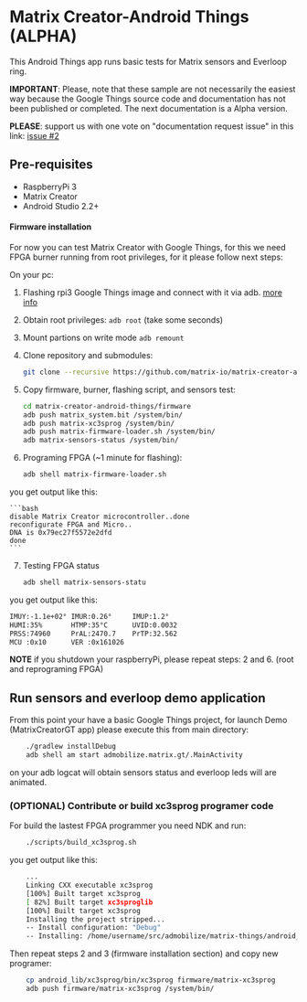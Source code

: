 Matrix Creator-Android Things (ALPHA)
=====================================

This Android Things app runs basic tests for Matrix sensors and Everloop ring. 

**IMPORTANT**: Please, note that these sample are not necessarily the easiest way because
the Google Things source code and documentation has not been published or completed. The next documentation is a Alpha version.

**PLEASE**: support us with one vote on "documentation request issue" in this link: [issue #2](https://github.com/androidthings/sample-simplepio/issues/2)

Pre-requisites
--------------

- RaspberryPi 3
- Matrix Creator
- Android Studio 2.2+

#### Firmware installation

For now you can test Matrix Creator with Google Things, for this we need FPGA burner running from root privileges, for it please follow next steps:

On your pc:

1. Flashing rpi3 Google Things image and connect with it via adb. [more info](https://developer.android.com/things/hardware/raspberrypi.html#flashing_the_image)
2. Obtain root privileges: `adb root` (take some seconds)
3. Mount partions on write mode `adb remount`
4. Clone repository and submodules: 

    ```bash
    git clone --recursive https://github.com/matrix-io/matrix-creator-android-things.git`
    ```
5. Copy firmware, burner, flashing script, and sensors test:

    ```bash
    cd matrix-creator-android-things/firmware
    adb push matrix_system.bit /system/bin/
    adb push matrix-xc3sprog /system/bin/
    adb push matrix-firmware-loader.sh /system/bin/
    adb matrix-sensors-status /system/bin/
   ```
6. Programing FPGA (~1 minute for flashing):

    ```bash
    adb shell matrix-firmware-loader.sh
    ```
you get output like this:

    ```bash
    disable Matrix Creator microcontroller..done
    reconfigurate FPGA and Micro..
    DNA is 0x79ec27f5572e2dfd
    done
    ```
7. Testing FPGA status

   ```bash
   adb shell matrix-sensors-statu
   ```
you get output like this:

   ```bash
   IMUY:-1.1e+02° IMUR:0.26°     IMUP:1.2°
   HUMI:35%       HTMP:35°C      UVID:0.0032
   PRSS:74960     PrAL:2470.7    PrTP:32.562
   MCU :0x10      VER :0x161026
   ```


**NOTE** if you shutdown your raspberryPi, please repeat steps: 2 and 6. (root and reprograming FPGA)

Run sensors and everloop demo application
-----------------------------------------

From this point your have a basic Google Things project, for launch Demo (MatrixCreatorGT app) please execute this from main directory:

```bash
    ./gradlew installDebug
    adb shell am start admobilize.matrix.gt/.MainActivity
```
on your adb logcat will obtain sensors status and everloop leds will are animated.

### (OPTIONAL) Contribute or build xc3sprog programer code

For build the lastest FPGA programmer you need NDK and run:

```bash
    ./scripts/build_xc3sprog.sh
```
you get output like this:

```bash
    ...
    Linking CXX executable xc3sprog
    [100%] Built target xc3sprog
    [ 82%] Built target xc3sproglib
    [100%] Built target xc3sprog
    Installing the project stripped...
    -- Install configuration: "Debug"
    -- Installing: /home/username/src/admobilize/matrix-things/android_lib/xc3sprog/bin/xc3sprog
```
Then repeat steps 2 and 3 (firmware installation section) and copy new programer:

```bash
    cp android_lib/xc3sprog/bin/xc3sprog firmware/matrix-xc3sprog
    adb push firmware/matrix-xc3sprog /system/bin/
```

